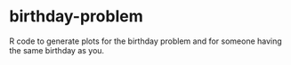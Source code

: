 # birthday-problem
R code to generate plots for the birthday problem and for someone having the same birthday as you.
